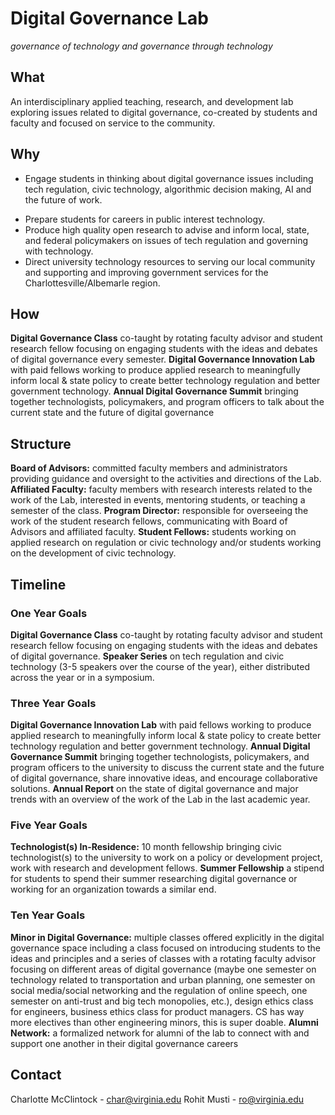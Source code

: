 # Digital Governance Lab
*governance of technology and governance through technology*

## What
An interdisciplinary applied teaching, research, and development lab exploring issues related to digital governance, co-created by students and faculty and focused on service to the community. 

## Why
  * Engage students in thinking about digital governance issues including tech regulation, civic technology, algorithmic decision making, AI and the future of work.
  + Prepare students for careers in public interest technology.
  + Produce high quality open research to advise and inform local, state, and federal policymakers on issues of tech regulation and governing with technology.
  + Direct university technology resources to serving our local community and supporting and improving government services for the Charlottesville/Albemarle region.

## How
**Digital Governance Class** co-taught by rotating faculty advisor and student research fellow focusing on engaging students with the ideas and debates of digital governance every semester.
**Digital Governance Innovation Lab** with paid fellows working to produce applied research to meaningfully inform local & state policy to create better technology regulation and better government technology. 
**Annual Digital Governance Summit** bringing together technologists, policymakers, and program officers to talk about the current state and the  future of digital governance

## Structure 
**Board of Advisors:** committed faculty members and administrators providing guidance and oversight to the activities and directions of the Lab.
**Affiliated Faculty:** faculty members with research interests related to the work of the Lab, interested in events, mentoring students, or teaching a semester of the class. 
**Program Director:**  responsible for overseeing the work of the student research fellows, communicating with Board of Advisors and affiliated faculty. 
**Student Fellows:** students working on applied research on regulation or civic technology and/or students working on the development of civic technology.

## Timeline
### One Year Goals
**Digital Governance Class** co-taught by rotating faculty advisor and student research fellow focusing on engaging students with the ideas and debates of digital governance. 
**Speaker Series** on tech regulation and civic technology (3-5 speakers over the course of the year), either distributed across the year or in a symposium. 

### Three Year Goals
**Digital Governance Innovation Lab** with paid fellows working to produce applied research to meaningfully inform local & state policy to create better technology regulation and better government technology. 
**Annual Digital Governance Summit** bringing together technologists, policymakers, and program officers to the university to discuss the current state and the future of digital governance, share innovative ideas, and encourage collaborative solutions. 
**Annual Report** on the state of digital governance and major trends with an overview of the work of the Lab in the last academic year.

### Five Year Goals
**Technologist(s) In-Residence:** 10 month fellowship bringing civic technologist(s) to the university to work on a policy or development project, work with research and development fellows.
**Summer Fellowship** a stipend for students to spend their summer researching digital governance or working for an organization towards a similar end.

### Ten Year Goals
**Minor in Digital Governance:** multiple classes offered explicitly in the digital governance space including a class focused on introducing students to the ideas and principles and a series of classes with a rotating faculty advisor focusing on different areas of digital governance (maybe one semester on technology related to transportation and urban planning, one semester on social media/social networking and the regulation of online speech, one semester on anti-trust and big tech monopolies, etc.), design ethics class for engineers, business ethics class for product managers. CS has way more electives than other engineering minors, this is super doable.
**Alumni Network:** a formalized network for alumni of the lab to connect with and support one another in their digital governance careers

## Contact
Charlotte McClintock - char@virginia.edu 
Rohit Musti - ro@virginia.edu

